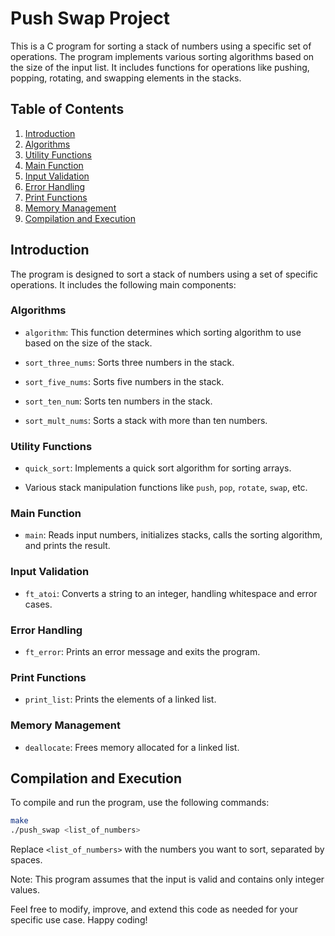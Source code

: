 # Push Swap Project

This is a C program for sorting a stack of numbers using a specific set of operations. The program implements various sorting algorithms based on the size of the input list. It includes functions for operations like pushing, popping, rotating, and swapping elements in the stacks.

## Table of Contents
1. [Introduction](#introduction)
2. [Algorithms](#algorithms)
3. [Utility Functions](#utility-functions)
4. [Main Function](#main-function)
5. [Input Validation](#input-validation)
6. [Error Handling](#error-handling)
7. [Print Functions](#print-functions)
8. [Memory Management](#memory-management)
9. [Compilation and Execution](#compilation-and-execution)

## Introduction

The program is designed to sort a stack of numbers using a set of specific operations. It includes the following main components:

### Algorithms
- `algorithm`: This function determines which sorting algorithm to use based on the size of the stack.

- `sort_three_nums`: Sorts three numbers in the stack.

- `sort_five_nums`: Sorts five numbers in the stack.

- `sort_ten_num`: Sorts ten numbers in the stack.

- `sort_mult_nums`: Sorts a stack with more than ten numbers.

### Utility Functions
- `quick_sort`: Implements a quick sort algorithm for sorting arrays.

- Various stack manipulation functions like `push`, `pop`, `rotate`, `swap`, etc.

### Main Function
- `main`: Reads input numbers, initializes stacks, calls the sorting algorithm, and prints the result.

### Input Validation
- `ft_atoi`: Converts a string to an integer, handling whitespace and error cases.

### Error Handling
- `ft_error`: Prints an error message and exits the program.

### Print Functions
- `print_list`: Prints the elements of a linked list.

### Memory Management
- `deallocate`: Frees memory allocated for a linked list.

## Compilation and Execution

To compile and run the program, use the following commands:

```bash
make
./push_swap <list_of_numbers>
```

Replace `<list_of_numbers>` with the numbers you want to sort, separated by spaces.

Note: This program assumes that the input is valid and contains only integer values.

Feel free to modify, improve, and extend this code as needed for your specific use case. Happy coding!
